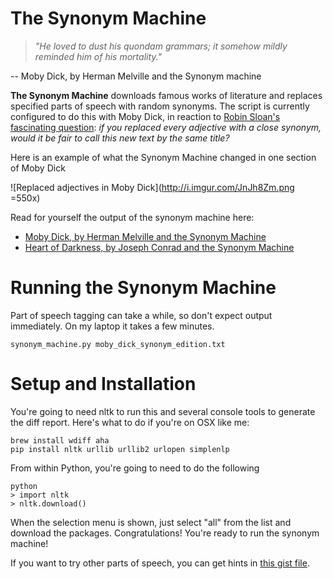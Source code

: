 The Synonym Machine
===================

> *"He loved to dust his quondam grammars; it somehow mildly reminded him of his mortality."*

-- Moby Dick, by Herman Melville and the Synonym machine

**The Synonym Machine** downloads famous works of literature and replaces specified parts of speech with random synonyms. The script is currently configured to do this with Moby Dick, in reaction to [Robin Sloan's fascinating question](https://medium.com/message/14d61617f1d5): *if you replaced every adjective with a close synonym, would it be fair to call this new text by the same title?*

Here is an example of what the Synonym Machine changed in one section of Moby Dick

 ![Replaced adjectives in Moby Dick](http://i.imgur.com/JnJh8Zm.png =550x)

Read for yourself the output of the synonym machine here:

* [Moby Dick, by Herman Melville and the Synonym Machine](http://natematias.com/medialab/synonym-machine/moby_dick_synonyms.txt)
* [Heart of Darkness, by Joseph Conrad and the Synonym Machine](http://natematias.com/medialab/synonym-machine/heart_of_darkness_synonym.txt)


# Running the Synonym Machine
Part of speech tagging can take a while, so don't expect output immediately. On my laptop it takes a few minutes.

    synonym_machine.py moby_dick_synonym_edition.txt

# Setup and Installation

You're going to need nltk to run this and several console tools to generate the diff report. Here's what to do if you're on OSX like me:

    brew install wdiff aha
    pip install nltk urllib urllib2 urlopen simplenlp

From within Python, you're going to need to do the following

    python
    > import nltk
    > nltk.download()

When the selection menu is shown, just select "all" from the list and download the packages. Congratulations! You're ready to run the synonym machine! 

If you want to try other parts of speech, you can get hints in [this gist file](gist.github.com/natematias/75aab9f81086d8ccc82a).
